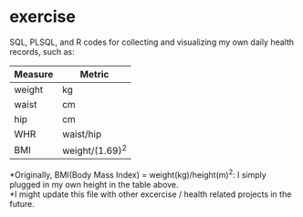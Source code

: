 # exercise

SQL, PLSQL, and R codes for collecting and visualizing my own daily health records, such as:

**Measure** | **Metric**
----------- | ----------
weight | kg
waist | cm
hip | cm
WHR | waist/hip
BMI | weight/(1.69)<sup>2</sup>

\*Originally, BMI(Body Mass Index) = weight(kg)/height(m)<sup>2</sup>: I simply plugged in my own height in the table above.  
\*I might update this file with other excercise / health related projects in the future.
